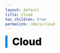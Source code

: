 ```yaml
---
layout: default
title: Cloud
has_children: true
permalink: /docs/cloud
---
```


<div style="font-size:32px; font-weight: 800; border-left: 7px solid #0687f0; padding-left:15px !important; color:#000000">Cloud</div>